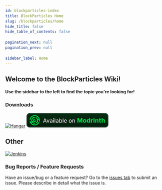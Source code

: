 ```yaml
---
id: blockparticles-index
title: BlockParticles Home
slug: /blockparticles/home
hide_title: false
hide_table_of_contents: false

pagination_next: null
pagination_prev: null

sidebar_label: Home
---
```

## Welcome to the BlockParticles Wiki!
#### Use the sidebar to the left to find the topic you're looking for!

### Downloads
[![Hangar](https://raw.githubusercontent.com/intergrav/devins-badges/v3/assets/compact/available/hangar_46h.png)](https://hangar.papermc.io/CrazyCrew/BlockParticles)
[![Modrinth](https://raw.githubusercontent.com/intergrav/devins-badges/v3/assets/compact/available/modrinth_46h.png)](https://modrinth.com/plugin/blockparticles)

## Other
[![Jenkins](https://www.jenkins.io/images/logo-title-opengraph.png)](https://ci.crazycrew.us/view/crazycrew/job/BlockParticles/)

### Bug Reports / Feature Requests
Have an issue/bug or a feature request? Go to the [issues tab](https://github.com/Crazy-Crew/BlockParticles/issues) to submit an issue. Please describe in detail what the issue is.